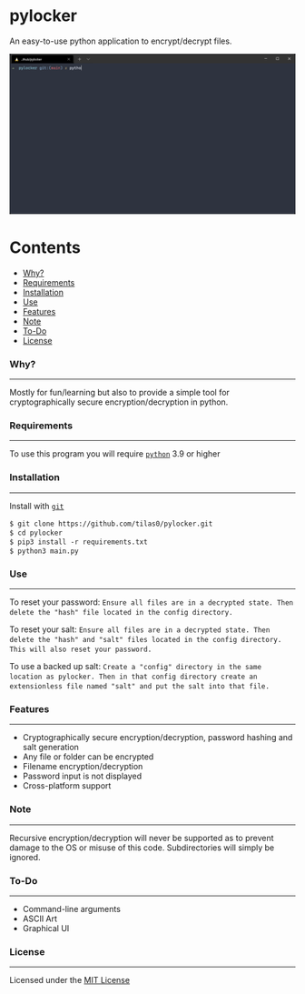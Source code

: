 
# pylocker
An easy-to-use python application to encrypt/decrypt files.

![pylockerdemo](img/pylockerdemo.gif)

Contents
========

 * [Why?](#why)
 * [Requirements](#requirements)
 * [Installation](#installation)
 * [Use](#use)
 * [Features](#features)
 * [Note](#note)
 * [To-Do](#to-do)
 * [License](#license)

### Why?
---
Mostly for fun/learning but also to provide a simple tool for cryptographically secure encryption/decryption in python.

### Requirements
---
To use this program you will require [`python`](https://www.python.org/) 3.9 or higher

### Installation
---
Install with [`git`](https://git-scm.com/)
```
$ git clone https://github.com/tilas0/pylocker.git
$ cd pylocker
$ pip3 install -r requirements.txt
$ python3 main.py
```

### Use
---
To reset your password:
`Ensure all files are in a decrypted state. Then delete the "hash" file located in the config directory.`

To reset your salt:
`Ensure all files are in a decrypted state. Then delete the "hash" and "salt" files located in the config directory. This will also reset your password.`

To use a backed up salt:
`Create a "config" directory in the same location as pylocker. Then in that config directory create an extensionless file named "salt" and put the salt into that file.`


### Features
---
- Cryptographically secure encryption/decryption, password hashing and salt generation
- Any file or folder can be encrypted
- Filename encryption/decryption
- Password input is not displayed
- Cross-platform support

### Note
---
Recursive encryption/decryption will never be supported as to prevent damage to the OS or misuse of this code. Subdirectories will simply be ignored.

### To-Do
---
- Command-line arguments
- ASCII Art
- Graphical UI

### License
---
Licensed under the [MIT License](LICENSE)